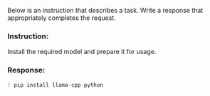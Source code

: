 Below is an instruction that describes a task. Write a response that appropriately completes the request.

### Instruction:
Install the required model and prepare it for usage.

### Response:
```python
! pip install llama-cpp-python
```